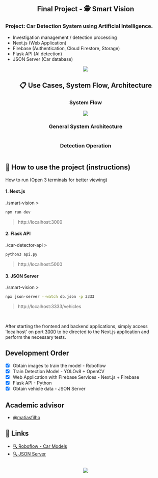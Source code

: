 <div align="center">
  
  ## Final Project - 🕵 Smart Vision
  
</div>

### Project: Car Detection System using Artificial Intelligence.

- Investigation management / detection processing
- Next.js (Web Application)
- Firebase (Authentication, Cloud Firestore, Storage)
- Flask API (AI detection)
- JSON Server (Car database)

<div align="center">
  <img src="https://github.com/user-attachments/assets/2d1a7181-acf2-4661-9bfc-cbed3af3dc90" >
</div>
    
<div align="center">
  
  ## 📋 Use Cases, System Flow, Architecture

  ### System Flow
  
  <img src="https://github.com/user-attachments/assets/04e023b9-de14-4442-a57b-f9703262f4c2" />
  
  ### General System Architecture
  
  <img src="" />
  
  ### Detection Operation
  
  <img src="" />

</div>

## 🚦 How to use the project (instructions)

How to run (Open 3 terminals for better viewing)

#### 1. Next.js
./smart-vision >
```bash 
npm run dev
```
> http://localhost:3000

#### 2. Flask API
./car-detector-api >
```bash 
python3 api.py
```
> http://localhost:5000

#### 3. JSON Server
./smart-vision >
```bash 
npx json-server --watch db.json -p 3333
```
> http://localhost:3333/vehicles

<br>

After starting the frontend and backend applications, simply access 'localhost' on port [3000](http://localhost:3000/) to be directed to the Next.js application and perform the necessary tests.

## Development Order
- [x] Obtain images to train the model - Roboflow
- [x] Train Detection Model - YOLOv8 + OpenCV
- [x] Web Application with Firebase Services - Next.js + Firebase
- [x] Flask API - Python
- [x] Obtain vehicle data - JSON Server

## Academic advisor

- [@matiasfilho](https://www.linkedin.com/in/jmlf1981/)

## 🔗 Links
* [🔍 Roboflow - Car Models](https://universe.roboflow.com/cardetection-lwoni/car-models-lir65)
* [🔍 JSON Server](https://github.com/typicode/json-server/tree/v0)

##
<p align="center">
  <a href="https://skillicons.dev">
    <img src="https://skillicons.dev/icons?i=next,typescript,tailwind,firebase,python,flask,opencv,pytorch" >
  </a>
</p>
